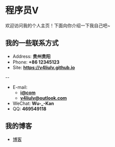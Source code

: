 # 程序员V

欢迎访问我的个人主页！下面向你介绍一下我自己吧~

<!-- slide -->

## 我的一些联系方式

- Address: **贵州贵阳**
- Phone: **+86 12345123**
- Site: **<https://v4liulv.github.io>**

-- <!-- slide vertical=true -->

- E-mail:
  - **[i@com](mailto:469549118@qq.com)**
  - **[v4liulv@outlook.com](mailto:v4liulv@outlook.co)**
- WeChat: **Wu-\_-Kan**
- QQ: **469549118**

<!-- slide -->

## 我的博客

- [博客](https://v4liulv.github.io/archive/)
